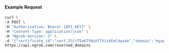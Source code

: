 <!-- Code generated for API Clients. DO NOT EDIT. -->

#### Example Request

```bash
curl \
-X POST \
-H "Authorization: Bearer {API_KEY}" \
-H "Content-Type: application/json" \
-H "Ngrok-Version: 2" \
-d '{"certificate_id":"cert_2lCrT5xK7YNuXlTVizkEeC4qa4e","domain":"myapp.mydomain.com","region":"us"}' \
https://api.ngrok.com/reserved_domains
```
